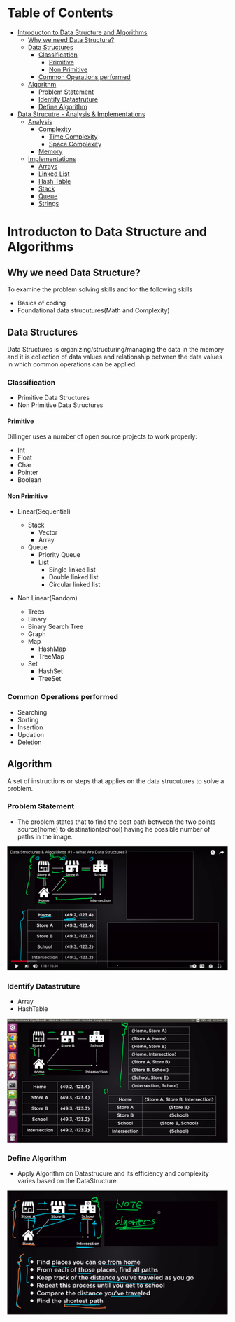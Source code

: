 Table of Contents
=================

   * [Introducton to Data Structure and Algorithms](#introducton-to-data-structure-and-algorithms)
      * [Why we need Data Structure?](#why-we-need-data-structure)
      * [Data Structures](#data-structures)
         * [Classification](#classification)
            * [Primitive](#primitive)
            * [Non Primitive](#non-primitive)
         * [Common Operations performed](#common-operations-performed)
      * [Algorithm](#algorithm)
         * [Problem Statement](#problem-statement)
         * [Identify Datastruture](#identify-datastruture)
         * [Define Algorithm](#define-algorithm)
   * [Data Strucutre - Analysis & Implementations]()
		* [Analysis]()
			* [Complexity](Complexity.md)
				* [Time Complexity](TimeComplexity.md)	
				* [Space Complexity](SpaceComplexity.md)	
			* [Memory](Memory.md)	
		* [Implementations]()    
			* [Arrays](Arrays.md)
			* [Linked List](Linkedlist.md)
			* [Hash Table](Hashtable.md)
			* [Stack](Stack.md)
			* [Queue](Queue.md)
			* [Strings](Strings.md)

# Introducton to Data Structure and Algorithms

## Why we need Data Structure?
To examine the problem solving skills and for the following  skills

- Basics of coding 
- Foundational data strucutures(Math and Complexity)

## Data Structures

Data Structures is organizing/structuring/managing the data in the memory and it is collection of data values and relationship between the data values in which common operations can be applied. 

### Classification

- Primitive Data Structures
- Non Primitive Data Structures

#### Primitive

Dillinger uses a number of open source projects to work properly:

- Int
- Float
- Char
- Pointer
- Boolean

#### Non Primitive

-  Linear(Sequential)
	- Stack
		- Vector
		- Array
	- Queue
		- Priority Queue
		- List
			- Single linked list
			- Double linked list
			- Circular linked list
	

- Non Linear(Random)
	- Trees 
	- Binary 
	- Binary Search Tree
	- Graph
	- Map
		- HashMap
		- TreeMap
	- Set
		- HashSet
		- TreeSet

### Common Operations performed

- Searching
- Sorting
- Insertion
- Updation
- Deletion

##  Algorithm

A set of instructions or steps that applies on the data strucutures to solve a problem. 

### Problem Statement

-  The problem states that to find the best path between the two points source(home) to destination(school) having  he possible number of paths in the image.

![Problem](images/Problem.png "ProblemStatement")

### Identify Datastruture 

-  Array
-  HashTable

![Problem](images/ProblemDS.png "ProblemDS")

### Define Algorithm

-  Apply Algorithm on Datastrucure and its efficiency and complexity varies based on the DataStructure.

![Problem](images/DSAlgo.png "DSAlgo")